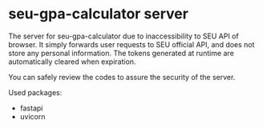 # seu-gpa-calculator server

The server for seu-gpa-calculator due to inaccessibility to SEU API of browser. It simply forwards user requests to SEU official API, and does not store any personal information. The tokens generated at runtime are automatically cleared when expiration.

You can safely review the codes to assure the security of the server.

Used packages:

- fastapi
- uvicorn
